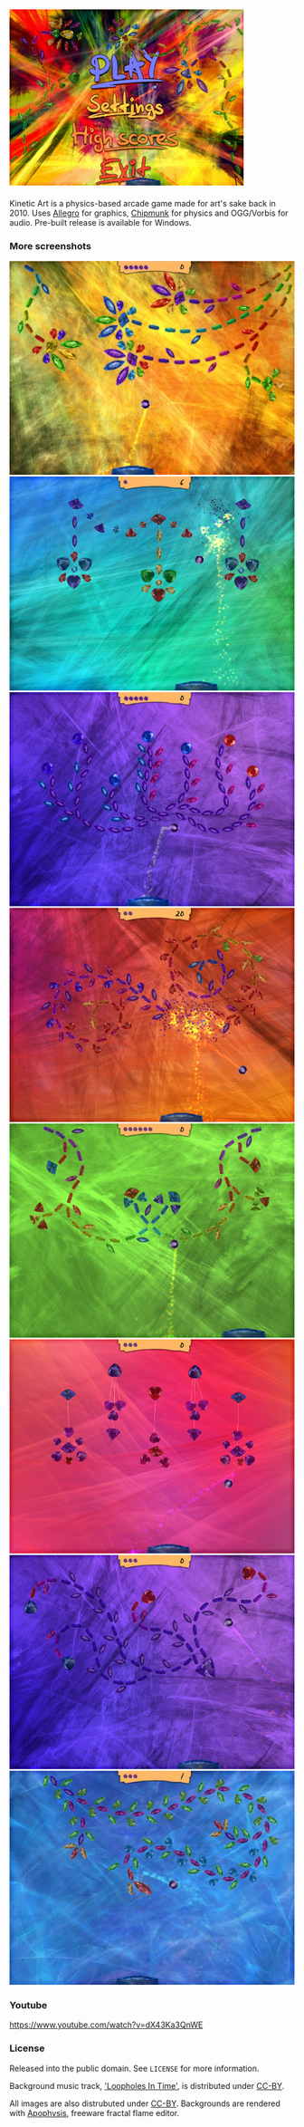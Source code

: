 ## ![Screenshot 1](img/menu.jpg)
Kinetic Art is a physics-based arcade game made for art's sake back in 2010. Uses [Allegro](http://liballeg.org/) for graphics, [Chipmunk](https://chipmunk-physics.net/) for physics and OGG/Vorbis for audio. Pre-built release is available for Windows.

### More screenshots

![Screenshot 1](img/01.jpg)  
![Screenshot 2](img/02.jpg)  
![Screenshot 3](img/03.jpg)  
![Screenshot 4](img/04.jpg)  
![Screenshot 5](img/05.jpg)  
![Screenshot 6](img/06.jpg)  
![Screenshot 7](img/07.jpg)  
![Screenshot 8](img/08.jpg)  

### Youtube

https://www.youtube.com/watch?v=dX43Ka3QnWE

### License

Released into the public domain.
See ``LICENSE`` for more information.

Background music track, ['Loopholes In Time'](https://alonetone.com/author/tracks/loopholes-in-time), is distributed under [CC-BY](https://creativecommons.org/licenses/by/3.0/).

All images are also distrubuted under [CC-BY](https://creativecommons.org/licenses/by/3.0/).
Backgrounds are rendered with [Apophysis](http://www.apophysis.org/), freeware fractal flame editor.
